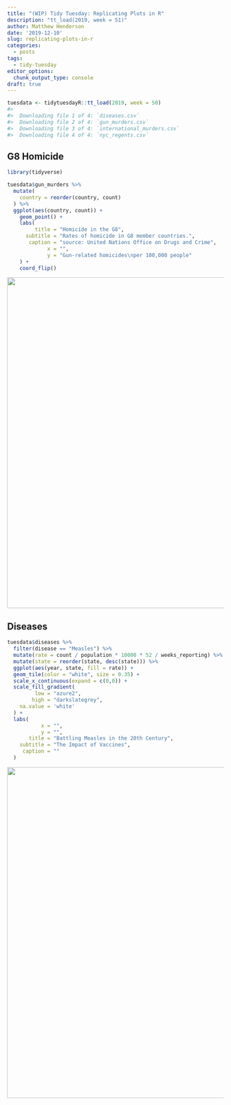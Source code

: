 ```yaml
---
title: "(WIP) Tidy Tuesday: Replicating Plots in R"
description: "tt_load(2019, week = 51)"
author: Matthew Henderson
date: '2019-12-10'
slug: replicating-plots-in-r
categories:
  - posts
tags:
  - tidy-tuesday
editor_options: 
  chunk_output_type: console
draft: true
---
```





```r
tuesdata <- tidytuesdayR::tt_load(2019, week = 50)
#> 
#> 	Downloading file 1 of 4: `diseases.csv`
#> 	Downloading file 2 of 4: `gun_murders.csv`
#> 	Downloading file 3 of 4: `international_murders.csv`
#> 	Downloading file 4 of 4: `nyc_regents.csv`
```

## G8 Homicide


```r
library(tidyverse)

tuesdata$gun_murders %>%
  mutate(
    country = reorder(country, count)
  ) %>%
  ggplot(aes(country, count)) +
    geom_point() +
    labs(
         title = "Homicide in the G8",
      subtitle = "Rates of homicide in G8 member countries.",
       caption = "source: United Nations Office on Drugs and Crime",
             x = "",
             y = "Gun-related homicides\nper 100,000 people"
    ) +
    coord_flip()
```

<img src="{{< blogdown/postref >}}index_files/figure-html/murders-cover-1.png" width="768" />

## Diseases


```r
tuesdata$diseases %>%
  filter(disease == "Measles") %>%
  mutate(rate = count / population * 10000 * 52 / weeks_reporting) %>%
  mutate(state = reorder(state, desc(state))) %>%
  ggplot(aes(year, state, fill = rate)) +
  geom_tile(color = "white", size = 0.35) +
  scale_x_continuous(expand = c(0,0)) +
  scale_fill_gradient(
         low = "azure2",
        high = "darkslategrey",
    na.value = 'white'
  ) +
  labs(
           x = "",
           y = "",
       title = "Battling Measles in the 20th Century",
    subtitle = "The Impact of Vaccines",
     caption = ""
  )
```

<img src="{{< blogdown/postref >}}index_files/figure-html/diseases-1.png" width="768" />





